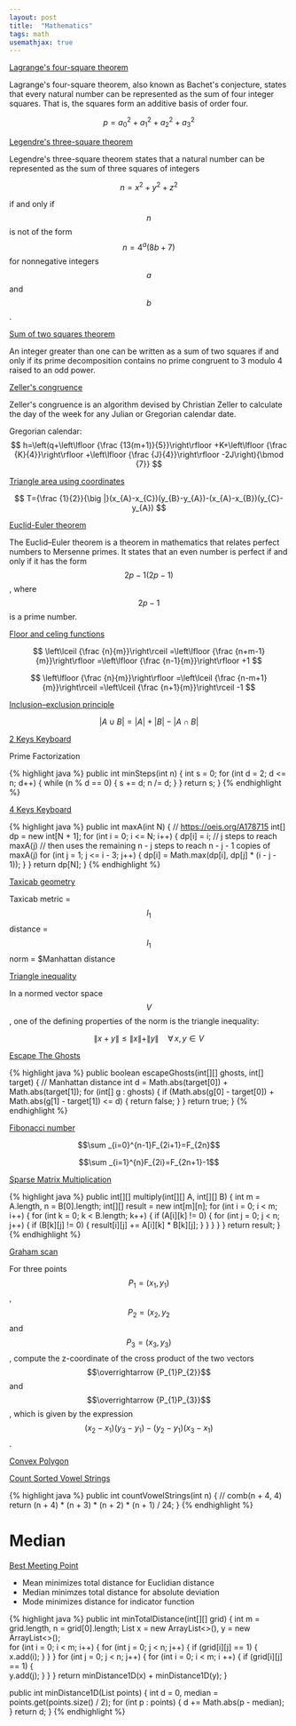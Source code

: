 ```yaml
---
layout: post
title:  "Mathematics"
tags: math
usemathjax: true
---
```

[Lagrange's four-square theorem](https://en.wikipedia.org/wiki/Lagrange%27s_four-square_theorem)

Lagrange's four-square theorem, also known as Bachet's conjecture, states that every natural number can be represented as the sum of four integer squares. That is, the squares form an additive basis of order four.

$$ p=a_{0}^{2}+a_{1}^{2}+a_{2}^{2}+a_{3}^{2} $$

[Legendre's three-square theorem](https://en.wikipedia.org/wiki/Legendre%27s_three-square_theorem)

Legendre's three-square theorem states that a natural number can be represented as the sum of three squares of integers

$$ n=x^{2}+y^{2}+z^{2} $$

if and only if $$ n $$ is not of the form $$ n = 4^a(8b + 7) $$ for nonnegative integers $$ a $$ and $$ b $$.

[Sum of two squares theorem](https://en.wikipedia.org/wiki/Sum_of_two_squares_theorem)

An integer greater than one can be written as a sum of two squares if and only if its prime decomposition contains no prime congruent to 3 modulo 4 raised to an odd power.

[Zeller's congruence](https://en.wikipedia.org/wiki/Zeller%27s_congruence)

Zeller's congruence is an algorithm devised by Christian Zeller to calculate the day of the week for any Julian or Gregorian calendar date.

Gregorian calendar:
$$ h=\left(q+\left\lfloor {\frac {13(m+1)}{5}}\right\rfloor +K+\left\lfloor {\frac {K}{4}}\right\rfloor +\left\lfloor {\frac {J}{4}}\right\rfloor -2J\right){\bmod {7}} $$

[Triangle area using coordinates](https://en.wikipedia.org/wiki/Triangle#Using_coordinates)

$$ T={\frac {1}{2}}{\big |}(x_{A}-x_{C})(y_{B}-y_{A})-(x_{A}-x_{B})(y_{C}-y_{A}) $$

[Euclid-Euler theorem](https://en.wikipedia.org/wiki/Euclid%E2%80%93Euler_theorem)

The Euclid–Euler theorem is a theorem in mathematics that relates perfect numbers to Mersenne primes. It states that an even number is perfect if and only if it has the form $$ 2p−1(2p − 1) $$, where $$ 2p − 1 $$ is a prime number. 

[Floor and celing functions](https://en.wikipedia.org/wiki/Floor_and_ceiling_functions)

$$ \left\lceil {\frac {n}{m}}\right\rceil =\left\lfloor {\frac {n+m-1}{m}}\right\rfloor =\left\lfloor {\frac {n-1}{m}}\right\rfloor +1 $$

$$ \left\lfloor {\frac {n}{m}}\right\rfloor =\left\lceil {\frac {n-m+1}{m}}\right\rceil =\left\lceil {\frac {n+1}{m}}\right\rceil -1 $$

[Inclusion–exclusion principle](https://en.wikipedia.org/wiki/Inclusion%E2%80%93exclusion_principle)

$$ |A\cup B|=|A|+|B|-|A\cap B| $$

[2 Keys Keyboard][2-keys-keyboard]

Prime Factorization

{% highlight java %}
public int minSteps(int n) {
    int s = 0;
    for (int d = 2; d <= n; d++) {
        while (n % d == 0) {
            s += d;
            n /= d;
        }
    }
    return s;
}
{% endhighlight %}

[4 Keys Keyboard][4-keys-keyboard]

{% highlight java %}
public int maxA(int N) {
    // https://oeis.org/A178715
    int[] dp = new int[N + 1];
    for (int i = 0; i <= N; i++) {
        dp[i] = i;
        // j steps to reach maxA(j)
        // then uses the remaining n - j steps to reach n - j - 1 copies of maxA(j)
        for (int j = 1; j <= i - 3; j++) {
            dp[i] = Math.max(dp[i], dp[j] * (i - j - 1));
        }
    }
    return dp[N];
}
{% endhighlight %}

[Taxicab geometry](https://en.wikipedia.org/wiki/Taxicab_geometry)

Taxicab metric = $$l_1$$ distance = $$l_1$$ norm = $Manhattan distance

[Triangle inequality](https://en.wikipedia.org/wiki/Triangle_inequality#Normed_vector_space)

In a normed vector space $$ V $$, one of the defining properties of the norm is the triangle inequality:

$$ \|x+y\|\leq \|x\|+\|y\|\quad \forall \,x,y\in V $$

[Escape The Ghosts][escape-the-ghosts]

{% highlight java %}
public boolean escapeGhosts(int[][] ghosts, int[] target) {
    // Manhattan distance
    int d = Math.abs(target[0]) + Math.abs(target[1]);
    for (int[] g : ghosts) {
        if (Math.abs(g[0] - target[0]) + Math.abs(g[1] - target[1]) <= d) {
            return false;
        }
    }
    return true;
}
{% endhighlight %}

[Fibonacci number](https://en.wikipedia.org/wiki/Fibonacci_number#Sequence_properties)

$$\sum _{i=0}^{n-1}F_{2i+1}=F_{2n}$$

$$\sum _{i=1}^{n}F_{2i}=F_{2n+1}-1$$

[Sparse Matrix Multiplication][sparse-matrix-multiplication]

{% highlight java %}
public int[][] multiply(int[][] A, int[][] B) {
    int m = A.length, n = B[0].length;
    int[][] result = new int[m][n];
    for (int i = 0; i < m; i++) {
        for (int k = 0; k < B.length; k++) {
            if (A[i][k] != 0) {
                for (int j = 0; j < n; j++) {
                    if (B[k][j] != 0) {
                        result[i][j] += A[i][k] * B[k][j];
                    }
                }
            }
        }
    }
    return result;
}
{% endhighlight %}

[Graham scan](https://en.wikipedia.org/wiki/Graham_scan)

For three points $$ P_{1}=(x_{1},y_{1})$$, $$P_{2}=(x_{2},y_{2}$$ and $$P_{3}=(x_{3},y_{3})$$, compute the z-coordinate of the cross product of the two vectors $$\overrightarrow {P_{1}P_{2}}$$ and $$\overrightarrow {P_{1}P_{3}}$$, which is given by the expression $$(x_{2}-x_{1})(y_{3}-y_{1})-(y_{2}-y_{1})(x_{3}-x_{1})$$.

[Convex Polygon][convex-polygon]

[Count Sorted Vowel Strings][count-sorted-vowel-strings]

{% highlight java %}
public int countVowelStrings(int n) {
    // comb(n + 4, 4)
    return (n + 4) * (n + 3) * (n + 2) * (n + 1) / 24;
}
{% endhighlight %}

# Median

[Best Meeting Point][best-meeting-point]

* Mean minimizes total distance for Euclidian distance
* Median minimzes total distance for absolute deviation
* Mode minimizes distance for indicator function

{% highlight java %}
public int minTotalDistance(int[][] grid) {
    int m = grid.length, n = grid[0].length;
    List<Integer> x = new ArrayList<>(), y = new ArrayList<>();    
    for (int i = 0; i < m; i++) {
        for (int j = 0; j < n; j++) {
            if (grid[i][j] == 1) {
                x.add(i);
            }
        }
    }
    for (int j = 0; j < n; j++) {
        for (int i = 0; i < m; i ++) {
            if (grid[i][j] == 1) {  
                y.add(j);
            }
        }
    }
    return minDistance1D(x) + minDistance1D(y);
}

public int minDistance1D(List<Integer> points) {
    int d = 0, median = points.get(points.size() / 2);
    for (int p : points) {
        d += Math.abs(p - median);
    }
    return d;
}
{% endhighlight %}

[2-keys-keyboard]: https://leetcode.com/problems/2-keys-keyboard/
[4-keys-keyboard]: https://leetcode.com/problems/4-keys-keyboard/
[best-meeting-point]: https://leetcode.com/problems/best-meeting-point/
[convex-polygon]: https://leetcode.com/problems/convex-polygon/
[count-sorted-vowel-strings]: https://leetcode.com/problems/count-sorted-vowel-strings/
[escape-the-ghosts]: https://leetcode.com/problems/escape-the-ghosts/
[implement-rand10-using-rand7]: https://leetcode.com/problems/implement-rand10-using-rand7/
[sparse-matrix-multiplication]: https://leetcode.com/problems/sparse-matrix-multiplication/

